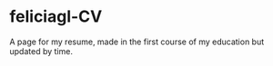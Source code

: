 # feliciagl-CV

A page for my resume, made in the first course of my education but updated by time.
